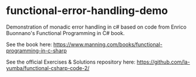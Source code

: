 # functional-error-handling-demo
Demonstration of monadic error handling in c# based on code from Enrico Buonnano's Functional Programming in C# book.

See the book here:
https://www.manning.com/books/functional-programming-in-c-sharp

See the official Exercises & Solutions repository here:
https://github.com/la-yumba/functional-csharp-code-2/
